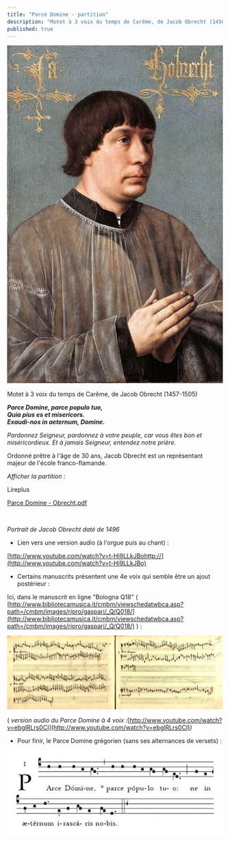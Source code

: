 ```yaml
---
title: "Parce Domine - partition"
description: "Motet à 3 voix du temps de Carême, de Jacob Obrecht (1450-1505) Parce Domine, parce populo tuo, Quia pius es et misericors. Exaudi-nos in aeternum, Domine. Pardonnez Seigneur, pardonnez à votre peuple, car vous êtes bon et miséricordieux. Et à jamais..."
published: true
---
```


![](/images/2014-03-18-jacob-obrecht.jpg)

Motet à 3 voix du temps de Carême, de Jacob Obrecht (1457-1505)

***Parce Domine, parce populo tuo,***  
***Quia pius es et misericors.***  
***Exaudi-nos in aeternum, Domine.***

*Pardonnez Seigneur, pardonnez à votre peuple, car vous êtes bon et miséricordieux. Et à jamais Seigneur, entendez notre prière.*

Ordonné prêtre à l'âge de 30 ans, Jacob Obrecht est un représentant majeur de l'école franco-flamande.

*Afficher la partition :*

Lireplus

[Parce Domine - Obrecht.pdf](/pdf/parce-domine-obrecht.pdf)

&nbsp;

*Portrait de Jacob Obrecht daté de 1496*

- Lien vers une version audio (à l'orgue puis au chant) :

[http://www.youtube.com/watch?v=t-Hi9LLkJBohttp://](http://www.youtube.com/watch?v=t-Hi9LLkJBo)

- Certains manuscrits présentent une 4e voix qui semble être un ajout postérieur :

Ici, dans le manuscrit en ligne "Bologna Q18" ( [http://www.bibliotecamusica.it/cmbm/viewschedatwbca.asp?path=/cmbm/images/ripro/gaspari/_Q/Q018/](http://www.bibliotecamusica.it/cmbm/viewschedatwbca.asp?path=/cmbm/images/ripro/gaspari/_Q/Q018/) ) :

<img src="/images/2014-03-18-parce-obrecht.jpg" alt="Parce Domine, ms Bologna Q18" class="popup-image">

( *version audio du Parce Domine à 4 voix :*[http://www.youtube.com/watch?v=ebglRLrs0CI](http://www.youtube.com/watch?v=ebglRLrs0CI)*)*

- Pour finir, le Parce Domine grégorien (sans ses alternances de versets) :

<img src="/images/2014-03-18-parce-domine-chant.jpg" alt="Parce Domine grégorien" class="popup-image">